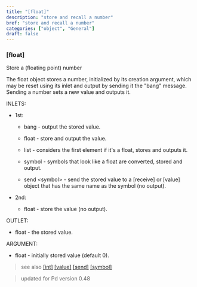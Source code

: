 ```yaml
---
title: "[float]"
description: "store and recall a number"
bref: "store and recall a number"
categories: ["object", "General"]
draft: false
---
```


### [float] 

Store a (floating point) number

The float object stores a number,  initialized by its creation argument,  which may be reset using its inlet and output by sending it the "bang" message. Sending a number sets a new value and outputs it.


INLETS:

- 1st:

  - bang - output the stored value.
  
  - float - store and output the value.
  
  - list - considers the first element if it's a float,  stores and outputs it.
  
  - symbol - symbols that look like a float are converted,  stored and output.
  
  - send &lt;symbol&gt; - send the stored value to a [receive] or [value] object that has the same name as the symbol (no output).


- 2nd:

  - float - store the value (no output).

OUTLET:

- float - the stored value.

ARGUMENT:

- float - initially stored value (default 0).


 
> see also [[int]](../int) [[value]](../value) [[send]](../send-receive) [[symbol]](../symbol) 

> updated for Pd version 0.48
